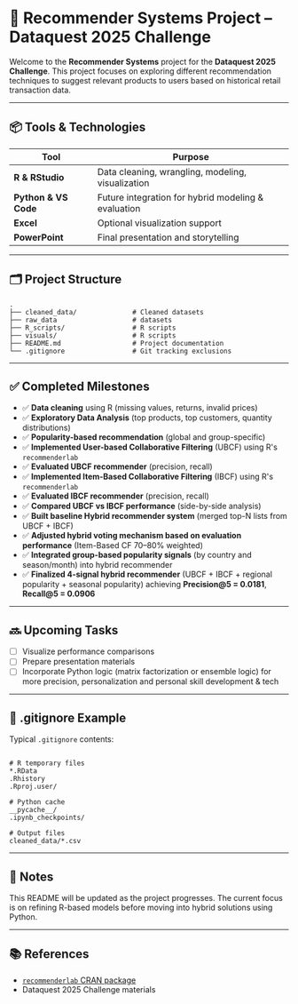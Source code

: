 # 🧠 Recommender Systems Project – Dataquest 2025 Challenge

Welcome to the **Recommender Systems** project for the **Dataquest 2025 Challenge**. This project focuses on exploring different recommendation techniques to suggest relevant products to users based on historical retail transaction data.

---

## 📦 Tools & Technologies

| Tool             | Purpose |
|------------------|---------|
| **R & RStudio**  | Data cleaning, wrangling, modeling, visualization |
| **Python & VS Code** | Future integration for hybrid modeling & evaluation |
| **Excel**        | Optional visualization support |
| **PowerPoint**   | Final presentation and storytelling |

---

## 🗂️ Project Structure

```
.
├── cleaned_data/              # Cleaned datasets
├── raw_data                   # datasets
├── R_scripts/                 # R scripts
├── visuals/                   # R scripts
├── README.md                  # Project documentation
└── .gitignore                 # Git tracking exclusions
```

---

## ✅ Completed Milestones

- ✅ **Data cleaning** using R (missing values, returns, invalid prices)  
- ✅ **Exploratory Data Analysis** (top products, top customers, quantity distributions)  
- ✅ **Popularity-based recommendation** (global and group-specific)  
- ✅ **Implemented User-based Collaborative Filtering** (UBCF) using R's `recommenderlab`  
- ✅ **Evaluated UBCF recommender** (precision, recall)  
- ✅ **Implemented Item-Based Collaborative Filtering** (IBCF) using R's `recommenderlab`  
- ✅ **Evaluated IBCF recommender** (precision, recall)  
- ✅ **Compared UBCF vs IBCF performance** (side-by-side analysis)  
- ✅ **Built baseline Hybrid recommender system** (merged top-N lists from UBCF + IBCF)  
- ✅ **Adjusted hybrid voting mechanism based on evaluation performance** (Item-Based CF 70–80% weighted)  
- ✅ **Integrated group-based popularity signals** (by country and season/month) into hybrid recommender  
- ✅ **Finalized 4-signal hybrid recommender** (UBCF + IBCF + regional popularity + seasonal popularity) achieving **Precision@5 = 0.0181**, **Recall@5 = 0.0906**

---

## 🔜 Upcoming Tasks
  
- [ ] Visualize performance comparisons  
- [ ] Prepare presentation materials
- [ ] Incorporate Python logic (matrix factorization or ensemble logic) for more precision, personalization and personal skill development & tech 

---

## 📁 .gitignore Example

Typical `.gitignore` contents:

```

# R temporary files
*.RData
.Rhistory
.Rproj.user/

# Python cache
__pycache__/
.ipynb_checkpoints/

# Output files
cleaned_data/*.csv
```

---

## 📌 Notes

This README will be updated as the project progresses. The current focus is on refining R-based models before moving into hybrid solutions using Python.

---

## 📚 References

- [`recommenderlab` CRAN package](https://cran.r-project.org/web/packages/recommenderlab/)
- Dataquest 2025 Challenge materials
